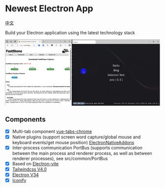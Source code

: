 # Newest Electron App

[中文](/README-zh.md)

Build your Electron application using the latest technology stack


![](/docs/image1.gif)

## Components
- [x] Multi-tab component [vue-tabs-chrome](https://github.com/viewweiwu/vue-tabs-chrome)
- [x] Native plugins (support screen word capture/global mouse and keyboard events/get mouse position) [ElectronNativeAddons](https://github.com/LyndonWangWork/ElectronNativeAddons)
- [x] Inter-process communication PortBus (supports communication between the main process and renderer process, as well as between renderer processes), see src/common/PortBus
- [x] Based on [Electron-vite](https://github.com/alex8088/electron-vite/)
- [x] [Tailwindcss V4.0](https://tailwindcss.com/docs/installation/)
- [x] [Electron V34](https://www.electronjs.org/zh/docs/latest/)
- [x] [Iconify](https://iconify.design/)
